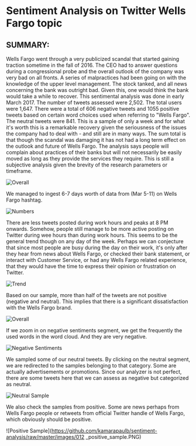 # Sentiment Analysis on Twitter Wells Fargo topic

## SUMMARY:
Wells Fargo went through a very publicized scandal that started gaining traction sometime in the fall of 2016. The CEO had to answer questions during a congressional probe and the overall outlook of the company was very bad on all fronts. A series of malpractices had been going on with the knowledge of the upper level management. The stock tanked, and all news concerning the bank was outright bad. Given this, one would think the bank would take a while to recover. This sentimental analysis was done in early March 2017. The number of tweets assessed were 2,502. The total users were 1,647. There were a total of 606 negative tweets and 1055 positive tweets based on certain word choices used when referring to "Wells Fargo". The neutral tweets were 841. This is a sample of only a week and for what it's worth this is a remarkable recovery given the seriousness of the issues the company had to deal with - and still are in many ways. The sum total is that though the scandal was damaging it has not had a long term effect on the outlook and future of Wells Fargo. The analysis says people will complain about practices of their banks but will not necessarily be easily moved as long as they provide the services they require. This is still a subjective analysis given the brevity of the research parameters or timeframe.

![Overall](https://github.com/kamarapaulb/sentiment-analysis/raw/master/images/001_overall.PNG)



We managed to ingest 6-7 days worth of data from (Mar 5-11) on Wells Fargo hashtag.

![Numbers](https://github.com/kamarapaulb/sentiment-analysis/raw/master/images/002_numbers.PNG) 



There are less tweets posted during work hours and peaks at 8 PM onwards. Somehow, people still manage to be more active posting on Twitter during wee hours than during work hours. This seems to be the general trend though on any day of the week. 
Perhaps we can conjecture that since most people are busy during the day on their work, it's only after they hear from news about Wells Fargo, or checked their bank statement, or interact with Customer Service, or had any Wells Fargo related experience, that they would have the time to express their opinion or frustration on Twitter.

![Trend](https://github.com/kamarapaulb/sentiment-analysis/raw/master/images/003_trend.PNG) 



Based on our sample, more than half of the tweets are not positive (negative and neutral). This implies that there is a significant dissatisfaction with the Wells Fargo brand.

![Overall](https://github.com/kamarapaulb/sentiment-analysis/raw/master/images/004_pie_chart.PNG)



If we zoom in on negative sentiments segment, we get the frequently the used words in the word cloud. And they are very negative.

![Negative Sentiments](https://github.com/kamarapaulb/sentiment-analysis/raw/master/images/010_negative_sentiment.PNG)



We sampled some of our neutral tweets. By clicking on the neutral segment, we are redirected to the samples belonging to that category. Some are actually advertisements or promotions. Since our analyzer is not perfect, there are some tweets here that we can assess as negative but categorized as neutral.

![Neutral Sample](https://github.com/kamarapaulb/sentiment-analysis/raw/master/images/011_neutral_sample.PNG)



We also check the samples from positive. Some are news perhaps from Wells Fargo people or retweets from official Twitter handle of Wells Fargo, which obviously should be positive.

![Positive Sample](https://github.com/kamarapaulb/sentiment-analysis/raw/master/images/012	_positive_sample.PNG)